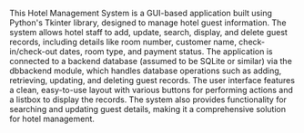 This Hotel Management System is a GUI-based application built using Python's Tkinter library, designed to manage hotel guest information. The system allows hotel staff to add, update, search, display, and delete guest records, including details like room number, customer name, check-in/check-out dates, room type, and payment status. The application is connected to a backend database (assumed to be SQLite or similar) via the dbbackend module, which handles database operations such as adding, retrieving, updating, and deleting guest records. The user interface features a clean, easy-to-use layout with various buttons for performing actions and a listbox to display the records. The system also provides functionality for searching and updating guest details, making it a comprehensive solution for hotel management.
